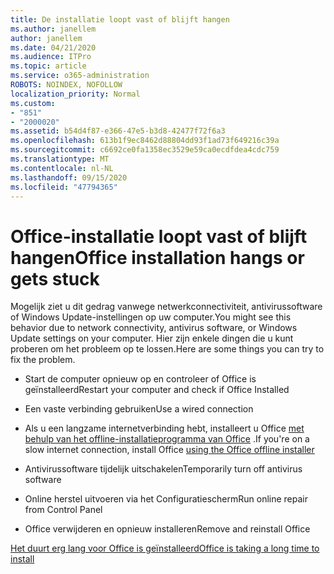 ```yaml
---
title: De installatie loopt vast of blijft hangen
ms.author: janellem
author: janellem
ms.date: 04/21/2020
ms.audience: ITPro
ms.topic: article
ms.service: o365-administration
ROBOTS: NOINDEX, NOFOLLOW
localization_priority: Normal
ms.custom:
- "851"
- "2000020"
ms.assetid: b54d4f87-e366-47e5-b3d8-42477f72f6a3
ms.openlocfilehash: 613b1f9ec8462d88804dd93f1ad73f649216c39a
ms.sourcegitcommit: c6692ce0fa1358ec3529e59ca0ecdfdea4cdc759
ms.translationtype: MT
ms.contentlocale: nl-NL
ms.lasthandoff: 09/15/2020
ms.locfileid: "47794365"
---
```

# <a name="office-installation-hangs-or-gets-stuck"></a><span data-ttu-id="adaa4-102">Office-installatie loopt vast of blijft hangen</span><span class="sxs-lookup"><span data-stu-id="adaa4-102">Office installation hangs or gets stuck</span></span>

<span data-ttu-id="adaa4-103">Mogelijk ziet u dit gedrag vanwege netwerkconnectiviteit, antivirussoftware of Windows Update-instellingen op uw computer.</span><span class="sxs-lookup"><span data-stu-id="adaa4-103">You might see this behavior due to network connectivity, antivirus software, or Windows Update settings on your computer.</span></span> <span data-ttu-id="adaa4-104">Hier zijn enkele dingen die u kunt proberen om het probleem op te lossen.</span><span class="sxs-lookup"><span data-stu-id="adaa4-104">Here are some things you can try to fix the problem.</span></span>
  
- <span data-ttu-id="adaa4-105">Start de computer opnieuw op en controleer of Office is geïnstalleerd</span><span class="sxs-lookup"><span data-stu-id="adaa4-105">Restart your computer and check if Office Installed</span></span>

- <span data-ttu-id="adaa4-106">Een vaste verbinding gebruiken</span><span class="sxs-lookup"><span data-stu-id="adaa4-106">Use a wired connection</span></span>

- <span data-ttu-id="adaa4-107">Als u een langzame internetverbinding hebt, installeert u Office [met behulp van het offline-installatieprogramma van Office](https://support.office.com/article/f0a85fe7-118f-41cb-a791-d59cef96ad1c?wt.mc_id=Alchemy_ClientDIA) .</span><span class="sxs-lookup"><span data-stu-id="adaa4-107">If you're on a slow internet connection, install Office [using the Office offline installer](https://support.office.com/article/f0a85fe7-118f-41cb-a791-d59cef96ad1c?wt.mc_id=Alchemy_ClientDIA)</span></span>

- <span data-ttu-id="adaa4-108">Antivirussoftware tijdelijk uitschakelen</span><span class="sxs-lookup"><span data-stu-id="adaa4-108">Temporarily turn off antivirus software</span></span>

- <span data-ttu-id="adaa4-109">Online herstel uitvoeren via het Configuratiescherm</span><span class="sxs-lookup"><span data-stu-id="adaa4-109">Run online repair from Control Panel</span></span>

- <span data-ttu-id="adaa4-110">Office verwijderen en opnieuw installeren</span><span class="sxs-lookup"><span data-stu-id="adaa4-110">Remove and reinstall Office</span></span>

[<span data-ttu-id="adaa4-111">Het duurt erg lang voor Office is geïnstalleerd</span><span class="sxs-lookup"><span data-stu-id="adaa4-111">Office is taking a long time to install</span></span>](https://support.office.com/article/0f09f357-3fef-42a6-b8aa-cef4c6c44bdf?wt.mc_id=Alchemy_ClientDIA)
  